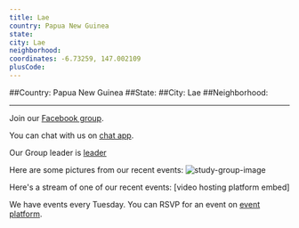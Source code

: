 ```yaml
---
title: Lae
country: Papua New Guinea
state: 
city: Lae
neighborhood: 
coordinates: -6.73259, 147.002109
plusCode:
---
```


##Country: Papua New Guinea
##State: 
##City: Lae
##Neighborhood: 
*****
Join our [Facebook group](https://www.facebook.com/groups/free.code.camp.papua.new.guinea.lae).

You can chat with us on [chat app]().

Our Group leader is [leader]()

Here are some pictures from our recent events:
![study-group-image]()

Here's a stream of one of our recent events:
[video hosting platform embed]

We have events every Tuesday. You can RSVP for an event on [event platform]().
